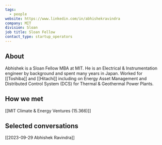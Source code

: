 ```yaml
---
tags:
  - people
website: https://www.linkedin.com/in/abhishekravindra
company: MIT
division: Sloan
job title: Sloan Fellow
contact_type: startup_operators
---
```

## About
Abhishek is a Sloan Fellow MBA at MIT. He is an Electrical & Instrumentation engineer by background and spent many years in Japan. Worked for [[Toshiba]] and [[Hitachi]] including on Energy Asset Management and Distributed Control System (DCS) for Thermal & Geothermal Power Plants.

## How we met
[[MIT Climate & Energy Ventures (15.366)]]

## Selected conversations
[[2023-09-29 Abhishek Ravindra]]
